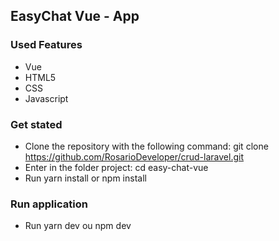 ## EasyChat Vue - App

### Used Features
- Vue
- HTML5
- CSS
- Javascript

### Get stated
- Clone the repository with the following command: git clone https://github.com/RosarioDeveloper/crud-laravel.git
- Enter in the folder project: cd easy-chat-vue
- Run yarn install or npm install

### Run application
- Run yarn dev ou npm dev

